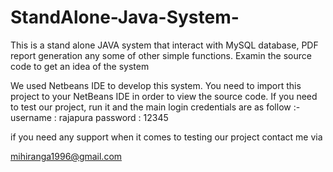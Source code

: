 # StandAlone-Java-System-
This is a stand alone JAVA system that interact with MySQL database, PDF report generation any some of other simple functions.
Examin the source code to get an idea of the system 

We used Netbeans IDE to develop this system. 
You need to import this project to your NetBeans IDE in order to view the source code.
If you need to test our project, run it and the main login credentials are as follow :- 
        username : rajapura
        password : 12345
        
if you need any support when it comes to testing our project contact me via 

mihiranga1996@gmail.com 
